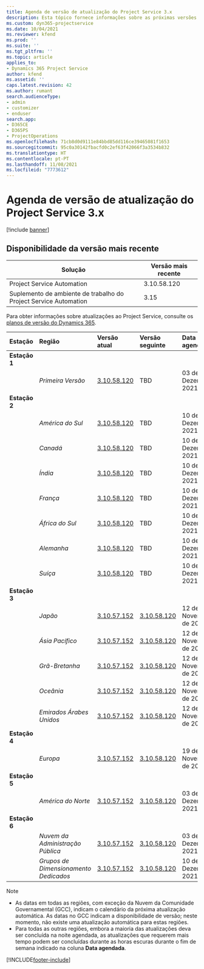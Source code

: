 ```yaml
---
title: Agenda de versão de atualização do Project Service 3.x
description: Esta tópico fornece informações sobre as próximas versões disponíveis e futuras do Dynamics 365 Project Service Automation.
ms.custom: dyn365-projectservice
ms.date: 10/04/2021
ms.reviewer: kfend
ms.prod: ''
ms.suite: ''
ms.tgt_pltfrm: ''
ms.topic: article
applies_to:
- Dynamics 365 Project Service
author: kfend
ms.assetid: ''
caps.latest.revision: 42
ms.author: rumant
search.audienceType:
- admin
- customizer
- enduser
search.app:
- D365CE
- D365PS
- ProjectOperations
ms.openlocfilehash: 71cb8d0d9111e84bbd85dd116ce39465081f1653
ms.sourcegitcommit: 95c0a30142fbacfd0c2ef63f42066f3a3534b832
ms.translationtype: HT
ms.contentlocale: pt-PT
ms.lasthandoff: 11/08/2021
ms.locfileid: "7773612"
---
```

# <a name="update-release-schedule-for-project-service-3x"></a>Agenda de versão de atualização do Project Service 3.x

[!include [banner](../includes/psa-now-project-operations.md)]

## <a name="latest-version-availability"></a>Disponibilidade da versão mais recente

| Solução  | Versão mais recente |
|-------|----|
| Project Service Automation    | 3.10.58.120 |
| Suplemento de ambiente de trabalho do Project Service Automation                | 3.15          |

Para obter informações sobre atualizações ao Project Service, consulte os [planos de versão do Dynamics 365](/dynamics365/release-plans/). 

| Estação  | Região | Versão atual | Versão seguinte |  Data agendada
| :---   | :---   | :---   | :---   |:---   |         
|<strong>Estação 1</strong> | |  |  | |
| | <i>Primeira Versão</i> | [3.10.58.120](whats-new-ur-37.md) | TBD | 03 de Dezembro 2021
|<strong>Estação 2</strong> | |  |  | |
| | <i>América do Sul</i> | [3.10.58.120](whats-new-ur-37.md) | TBD | 10 de Dezembro 2021
| | <i>Canadá</i> | [3.10.58.120](whats-new-ur-37.md) | TBD | 10 de Dezembro 2021
| | <i>Índia</i> | [3.10.58.120](whats-new-ur-37.md) | TBD | 10 de Dezembro 2021
| | <i>França</i> | [3.10.58.120](whats-new-ur-37.md) | TBD | 10 de Dezembro 2021
| | <i>África do Sul</i> | [3.10.58.120](whats-new-ur-37.md) | TBD | 10 de Dezembro 2021
| | <i>Alemanha</i> | [3.10.58.120](whats-new-ur-37.md) | TBD | 10 de Dezembro 2021
| | <i>Suíça</i> | [3.10.58.120](whats-new-ur-37.md) | TBD | 10 de Dezembro 2021
|<strong>Estação 3</strong> | |  |  | |
| | <i>Japão</i> | [3.10.57.152](whats-new-ur-36.md) | [3.10.58.120](whats-new-ur-37.md) | 12 de Novembro de 2021
| | <i>Ásia Pacífico</i> | [3.10.57.152](whats-new-ur-36.md) | [3.10.58.120](whats-new-ur-37.md) | 12 de Novembro de 2021
| | <i>Grã-Bretanha</i> | [3.10.57.152](whats-new-ur-36.md) | [3.10.58.120](whats-new-ur-37.md) | 12 de Novembro de 2021
| | <i>Oceânia</i> | [3.10.57.152](whats-new-ur-36.md) | [3.10.58.120](whats-new-ur-37.md) | 12 de Novembro de 2021
| | <i>Emirados Árabes Unidos</i> | [3.10.57.152](whats-new-ur-36.md) | [3.10.58.120](whats-new-ur-37.md) | 12 de Novembro de 2021
|<strong>Estação 4</strong> | |  |  | |
| | <i>Europa</i> | [3.10.57.152](whats-new-ur-36.md) | [3.10.58.120](whats-new-ur-37.md) | 19 de Novembro de 2021
|<strong>Estação 5</strong> | |  |  | |
| | <i>América do Norte</i> | [3.10.57.152](whats-new-ur-36.md) | [3.10.58.120](whats-new-ur-37.md) | 03 de Dezembro 2021
|<strong>Estação 6</strong> | |  |  | |
| | <i>Nuvem da Administração Pública</i> | [3.10.57.152](whats-new-ur-36.md) | [3.10.58.120](whats-new-ur-37.md) | 03 de Dezembro 2021
| | <i>Grupos de Dimensionamento Dedicados</i> | [3.10.57.152](whats-new-ur-36.md) | [3.10.58.120](whats-new-ur-37.md) | 10 de Dezembro 2021



>[!Note]
> - As datas em todas as regiões, com exceção da Nuvem da Comunidade Governamental (GCC), indicam o calendário da próxima atualização automática. As datas no GCC indicam a disponibilidade de versão; neste momento, não existe uma atualização automática para estas regiões.
> - Para todas as outras regiões, embora a maioria das atualizações deva ser concluída na noite agendada, as atualizações que requerem mais tempo podem ser concluídas durante as horas escuras durante o fim de semana indicado na coluna **Data agendada**.


[!INCLUDE[footer-include](../includes/footer-banner.md)]
